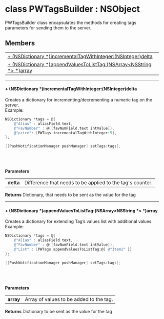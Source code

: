 
# <a name="heading"></a>class PWTagsBuilder : NSObject  
PWTagsBuilder class encapsulates the methods for creating tags parameters for sending them to the server. 
## Members  

<table>
	<tr>
		<td><a href="#1a0a2b16c5d61c9dc29a180a9e142e1ec1">+ (NSDictionary *)incrementalTagWithInteger:(NSInteger)delta</a></td>
	</tr>
	<tr>
		<td><a href="#1a5957dbb0aa9a819abc2c144452a55e5e">+ (NSDictionary *)appendValuesToListTag:(NSArray&lt;NSString *&gt; *)array</a></td>
	</tr>
</table>


----------  
  

#### <a name="1a0a2b16c5d61c9dc29a180a9e142e1ec1"></a>+ (NSDictionary \*)incrementalTagWithInteger:(NSInteger)delta  
Creates a dictionary for incrementing/decrementing a numeric tag on the server.<br/>Example: 
```Objective-C
NSDictionary *tags = @{
    @"Alias" : aliasField.text,
    @"FavNumber" : @([favNumField.text intValue]),
    @"price": [PWTags incrementalTagWithInteger:5],
};

[[PushNotificationManager pushManager] setTags:tags];
```
<br/><br/><br/><strong>Parameters</strong><br/>
<table>
	<tr>
		<td><strong>delta</strong></td>
		<td>Difference that needs to be applied to the tag's counter.</td>
	</tr>
</table>
<strong>Returns</strong> Dictionary, that needs to be sent as the value for the tag 

----------  
  

#### <a name="1a5957dbb0aa9a819abc2c144452a55e5e"></a>+ (NSDictionary \*)appendValuesToListTag:(NSArray&lt;NSString \*&gt; \*)array  
Creates a dictionary for extending Tag’s values list with additional values<br/>Example:<br/>
```Objective-C
NSDictionary *tags = @{
    @"Alias" : aliasField.text,
    @"FavNumber" : @([favNumField.text intValue]),
    @"List" : [PWTags appendValuesToListTag:@[ @"Item1" ]]
};

[[PushNotificationManager pushManager] setTags:tags];
```
<br/><br/><br/><strong>Parameters</strong><br/>
<table>
	<tr>
		<td><strong>array</strong></td>
		<td>Array of values to be added to the tag.</td>
	</tr>
</table>
<strong>Returns</strong> Dictionary to be sent as the value for the tag 